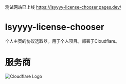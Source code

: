 测试网站已上线
<https://lsyyyy-license-chooser.pages.dev/>
# lsyyyy-license-chooser
个人主页的协议选取器。用于个人项目。部署于Cloudflare。

# 服务商
![Cloudflare Logo](https://lsyyyy-imagebed.pages.dev/file/bb5bccb56ab118d208ac4.png)

